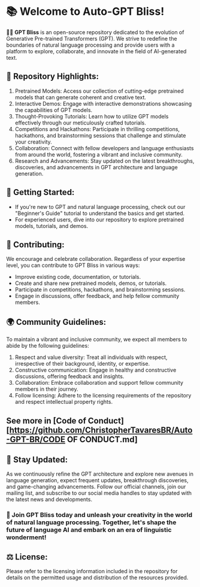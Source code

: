 # 📚 Welcome to Auto-GPT Bliss! 

🤖🌈 **GPT Bliss** is an open-source repository dedicated to the evolution of Generative Pre-trained Transformers (GPT). We strive to redefine the boundaries of natural language processing and provide users with a platform to explore, collaborate, and innovate in the field of AI-generated text.

## 🚀 Repository Highlights:
1. Pretrained Models: Access our collection of cutting-edge pretrained models that can generate coherent and creative text.
2. Interactive Demos: Engage with interactive demonstrations showcasing the capabilities of GPT models.
3. Thought-Provoking Tutorials: Learn how to utilize GPT models effectively through our meticulously crafted tutorials.
4. Competitions and Hackathons: Participate in thrilling competitions, hackathons, and brainstorming sessions that challenge and stimulate your creativity.
5. Collaboration: Connect with fellow developers and language enthusiasts from around the world, fostering a vibrant and inclusive community.
6. Research and Advancements: Stay updated on the latest breakthroughs, discoveries, and advancements in GPT architecture and language generation.

## 🌱 Getting Started:
- If you're new to GPT and natural language processing, check out our "Beginner's Guide" tutorial to understand the basics and get started.
- For experienced users, dive into our repository to explore pretrained models, tutorials, and demos.

## 🤝 Contributing:
We encourage and celebrate collaboration. Regardless of your expertise level, you can contribute to GPT Bliss in various ways:
- Improve existing code, documentation, or tutorials.
- Create and share new pretrained models, demos, or tutorials.
- Participate in competitions, hackathons, and brainstorming sessions.
- Engage in discussions, offer feedback, and help fellow community members.

## 🌍 Community Guidelines:
To maintain a vibrant and inclusive community, we expect all members to abide by the following guidelines:
1. Respect and value diversity: Treat all individuals with respect, irrespective of their background, identity, or expertise.
2. Constructive communication: Engage in healthy and constructive discussions, offering feedback and insights.
3. Collaboration: Embrace collaboration and support fellow community members in their journey.
4. Follow licensing: Adhere to the licensing requirements of the repository and respect intellectual property rights.

## See more in [Code of Conduct][https://github.com/ChristopherTavaresBR/Auto-GPT-BR/CODE OF CONDUCT.md] 

## 📣 Stay Updated:
As we continuously refine the GPT architecture and explore new avenues in language generation, expect frequent updates, breakthrough discoveries, and game-changing advancements. Follow our official channels, join our mailing list, and subscribe to our social media handles to stay updated with the latest news and developments.

### 📝 Join GPT Bliss today and unleash your creativity in the world of natural language processing. Together, let's shape the future of language AI and embark on an era of linguistic wonderment!

## ⚖️ License:
Please refer to the licensing information included in the repository for details on the permitted usage and distribution of the resources provided.
